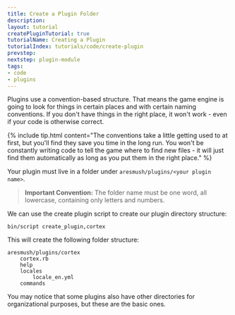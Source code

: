 ```yaml
---
title: Create a Plugin Folder
description:
layout: tutorial
createPluginTutorial: true
tutorialName: Creating a Plugin
tutorialIndex: tutorials/code/create-plugin
prevstep: 
nextstep: plugin-module
tags: 
- code
- plugins
---
```


Plugins use a convention-based structure.  That means the game engine is going to look for things in certain places and with certain naming conventions.  If you don't have things in the right place, it won't work - even if your code is otherwise correct.

{% include tip.html content="The conventions take a little getting used to at first, but you'll find they save you time in the long run.  You won't be constantly writing code to tell the game where to find new files - it will just find them automatically as long as you put them in the right place." %}

Your plugin must live in a folder under `aresmush/plugins/<your plugin name>`.  

> **Important Convention:** The folder name must be one word, all lowercase, containing only letters and numbers.

We can use the create plugin script to create our plugin directory structure:

    bin/script create_plugin,cortex

This will create the following folder structure:

    aresmush/plugins/cortex
        cortex.rb
        help
        locales
            locale_en.yml
        commands

You may notice that some plugins also have other directories for organizational purposes, but these are the basic ones.